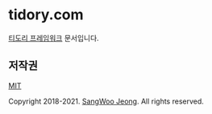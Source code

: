 # tidory.com

[티도리 프레임워크](http://www.tidory.com) 문서입니다.

## 저작권

[MIT](https://github.com/tidory/tidory.com/blob/master/LICENSE)

Copyright 2018-2021. [SangWoo Jeong](https://github.com/pronist). All rights reserved.
